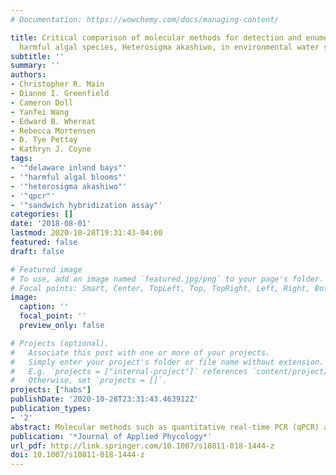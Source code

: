 ```yaml
---
# Documentation: https://wowchemy.com/docs/managing-content/

title: Critical comparison of molecular methods for detection and enumeration of the
  harmful algal species, Heterosigma akashiwo, in environmental water samples
subtitle: ''
summary: ''
authors:
- Christopher R. Main
- Dianne I. Greenfield
- Cameron Doll
- Yanfei Wang
- Edward B. Whereat
- Rebecca Mortensen
- D. Tye Pettay
- Kathryn J. Coyne
tags:
- '"delaware inland bays"'
- '"harmful algal blooms"'
- '"heterosigma akashiwo"'
- '"qpcr"'
- '"sandwich hybridization assay"'
categories: []
date: '2018-08-01'
lastmod: 2020-10-28T19:31:43-04:00
featured: false
draft: false

# Featured image
# To use, add an image named `featured.jpg/png` to your page's folder.
# Focal points: Smart, Center, TopLeft, Top, TopRight, Left, Right, BottomLeft, Bottom, BottomRight.
image:
  caption: ''
  focal_point: ''
  preview_only: false

# Projects (optional).
#   Associate this post with one or more of your projects.
#   Simply enter your project's folder or file name without extension.
#   E.g. `projects = ["internal-project"]` references `content/project/deep-learning/index.md`.
#   Otherwise, set `projects = []`.
projects: ["habs"]
publishDate: '2020-10-28T23:31:43.463912Z'
publication_types:
- '2'
abstract: Molecular methods such as quantitative real-time PCR (qPCR) and sandwich hybridization assay (SHA) enable a more rapid and specific enumeration of harmful algal species compared to microscopic cell counts. Integrating these methods into routine monitoring and management strategies, however, has been slow. While comparisons to microscopy have been made, direct comparisons between molecular methods using environmental samples are sparse. Here, we directly compare qPCR to SHA for enumerating the harmful algal species, Heterosigma akashiwo, in environmental samples collected in Delaware’s inland bays. To ensure comparability, a single cellular homogenate was generated from field samples and split for analysis by qPCR and SHA. Results show a significant correlation between qPCR and SHA when Heterosigma is above bloom levels (1 × 105 cells L<sup>−1</sup>), but not during non-bloom conditions. qPCR and SHA were also more highly correlated when samples were collected at lower temperatures (< 25 °C) and/or with high levels of chlorophyll a (greater than or equal to 30 μg L<sup>−1</sup>), independent of Heterosigma cell concentration. There was no evidence of cross-reactivity in primers and probes for H. akashiwo during blooms of the closely related species, Chattonella subsalsa. However, qPCR to SHA ratios were elevated during blooms of other phytoplankton species, suggesting suppression of the SHA signal or enhancement of qPCR. Results of this study may have significant implications for research, where precise evaluations of cell numbers are often required. However, precise cell counts at non-bloom levels may not be as critical to management, suggesting either technique could be incorporated into rapid and effective decision making.
publication: '*Journal of Applied Phycology*'
url_pdf: http://link.springer.com/10.1007/s10811-018-1444-z
doi: 10.1007/s10811-018-1444-z
---
```

